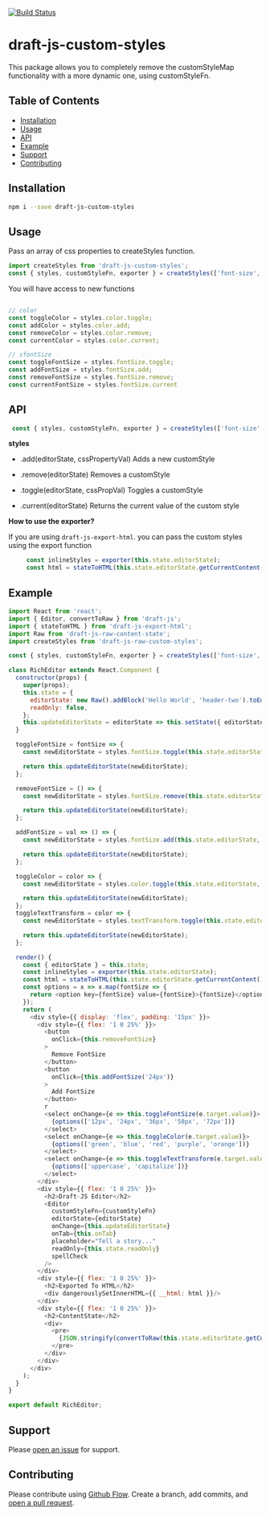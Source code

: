 [![Build Status](https://travis-ci.org/webdeveloperpr/draft-js-custom-styles.svg?branch=master)](https://travis-ci.org/webdeveloperpr/draft-js-custom-styles)
# draft-js-custom-styles

This package allows you to completely remove the customStyleMap functionality with a more dynamic one, using customStyleFn.
 
## Table of Contents

- [Installation](#installation)
- [Usage](#usage)
- [API](#api)
- [Example](#example)
- [Support](#support)
- [Contributing](#contributing)

## Installation

```sh
npm i --save draft-js-custom-styles
```

## Usage

 Pass an array of css properties to createStyles function. 
 
 ```javascript
 import createStyles from 'draft-js-custom-styles';
 const { styles, customStyleFn, exporter } = createStyles(['font-size', 'color']);
 ```
 You will have access to new functions
 
 ```javascript
 
 // color
 const toggleColor = styles.color.toggle;
 const addColor = styles.color.add;
 const removeColor = styles.color.remove;
 const currentColor = styles.color.current;

 // sfontSize
 const toggleFontSize = styles.fontSize.toggle;
 const addFontSize = styles.fontSize.add;
 const removeFontSize = styles.fontSize.remove;
 const currentFontSize = styles.fontSize.current
```

## API

```javascript
 const { styles, customStyleFn, exporter } = createStyles(['font-size', 'color', 'text-transform']);
```
**styles**

 - .add(editorState, cssPropertyVal)
 Adds a new customStyle
 
 - .remove(editorState)
 Removes a customStyle
 
 - .toggle(editorState, cssPropVal)
 Toggles a customStyle

 - .current(editorState)
 Returns the current value of the custom style

 **How to use the exporter?**
 
 If you are using `draft-js-export-html`. you can pass the custom styles using the export function 

```javascript
     const inlineStyles = exporter(this.state.editorState);
     const html = stateToHTML(this.state.editorState.getCurrentContent(), { inlineStyles });
 ```
 
## Example
 
 ```javascript
 import React from 'react';
 import { Editor, convertToRaw } from 'draft-js';
 import { stateToHTML } from 'draft-js-export-html';
 import Raw from 'draft-js-raw-content-state';
 import createStyles from 'draft-js-raw-custom-styles';
 
 const { styles, customStyleFn, exporter } = createStyles(['font-size', 'color', 'text-transform']);
 
 class RichEditor extends React.Component {
   constructor(props) {
     super(props);
     this.state = {
       editorState: new Raw().addBlock('Hello World', 'header-two').toEditorState(),
       readOnly: false,
     };
     this.updateEditorState = editorState => this.setState({ editorState });
   }
 
   toggleFontSize = fontSize => {
     const newEditorState = styles.fontSize.toggle(this.state.editorState, fontSize);
 
     return this.updateEditorState(newEditorState);
   };
 
   removeFontSize = () => {
     const newEditorState = styles.fontSize.remove(this.state.editorState);
 
     return this.updateEditorState(newEditorState);
   };
 
   addFontSize = val => () => {
     const newEditorState = styles.fontSize.add(this.state.editorState, val);
 
     return this.updateEditorState(newEditorState);
   };
 
   toggleColor = color => {
     const newEditorState = styles.color.toggle(this.state.editorState, color);
 
     return this.updateEditorState(newEditorState);
   };
   toggleTextTransform = color => {
     const newEditorState = styles.textTransform.toggle(this.state.editorState, color);
 
     return this.updateEditorState(newEditorState);
   };
 
   render() {
     const { editorState } = this.state;
     const inlineStyles = exporter(this.state.editorState);
     const html = stateToHTML(this.state.editorState.getCurrentContent(), { inlineStyles });
     const options = x => x.map(fontSize => {
       return <option key={fontSize} value={fontSize}>{fontSize}</option>;
     });
     return (
       <div style={{ display: 'flex', padding: '15px' }}>
         <div style={{ flex: '1 0 25%' }}>
           <button
             onClick={this.removeFontSize}
           >
             Remove FontSize
           </button>
           <button
             onClick={this.addFontSize('24px')}
           >
             Add FontSize
           </button>
           r
           <select onChange={e => this.toggleFontSize(e.target.value)}>
             {options(['12px', '24px', '36px', '50px', '72px'])}
           </select>
           <select onChange={e => this.toggleColor(e.target.value)}>
             {options(['green', 'blue', 'red', 'purple', 'orange'])}
           </select>
           <select onChange={e => this.toggleTextTransform(e.target.value)}>
             {options(['uppercase', 'capitalize'])}
           </select>
         </div>
         <div style={{ flex: '1 0 25%' }}>
           <h2>Draft-JS Editor</h2>
           <Editor
             customStyleFn={customStyleFn}
             editorState={editorState}
             onChange={this.updateEditorState}
             onTab={this.onTab}
             placeholder="Tell a story..."
             readOnly={this.state.readOnly}
             spellCheck
           />
         </div>
         <div style={{ flex: '1 0 25%' }}>
           <h2>Exported To HTML</h2>
           <div dangerouslySetInnerHTML={{ __html: html }}/>
         </div>
         <div style={{ flex: '1 0 25%' }}>
           <h2>ContentState</h2>
           <div>
             <pre>
               {JSON.stringify(convertToRaw(this.state.editorState.getCurrentContent()), null, 2)}
             </pre>
           </div>
         </div>
       </div>
     );
   }
 }
 
 export default RichEditor;
 ```

## Support

Please [open an issue](https://github.com/webdeveloperpr/draft-js-custom-styles/issues) for support.

## Contributing

Please contribute using [Github Flow](https://guides.github.com/introduction/flow/). Create a branch, add commits, and [open a pull request](https://github.com/webdeveloperpr/draft-js-custom-styles/pulls).

